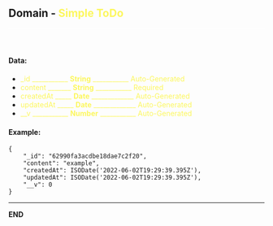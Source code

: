 ## Domain - <div class="color-yellow inline">Simple ToDo</div>

<div class="divider"></div>
<br>
<br>

#### Data:
<ul>
    <li><div class="color-yellow">_id ___________ <b>String</b> ___________ Auto-Generated</div></li>
    <li><div class="color-yellow">content _______ <b>String</b> ___________ Required</div></li>
    <li><div class="color-yellow">createdAt _____ <b>Date</b> _____________ Auto-Generated</div></li>
    <li><div class="color-yellow">updatedAt _____ <b>Date</b> _____________ Auto-Generated</div></li>
    <li><div class="color-yellow">__v ___________ <b>Number</b> ___________ Auto-Generated</div></li>
</ul>

#### Example:
    {
        "_id": "62990fa3acdbe18dae7c2f20",
        "content": "example",
        "createdAt": ISODate('2022-06-02T19:29:39.395Z'),
        "updatedAt": ISODate('2022-06-02T19:29:39.395Z'),
        "__v": 0
    }

------------------------------------------------
<div class="bold">END</div>

<style>
    .color-yellow{
        color:  #fcf75e;
    }
    .inline{
        display: inline;
    }
    .bold{
        font-weight: bold;
    }
    .divider{
        width: 100%;
        height: 1px;
        background: #fff;
        margin-top: 10px;
    }
</style>